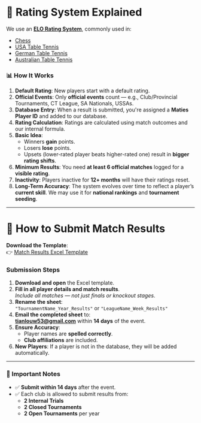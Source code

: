 # 🏓 Rating System Explained

We use an [**ELO Rating System**](https://en.wikipedia.org/wiki/Elo_rating_system), commonly used in:

- [Chess](https://www.chess.com/terms/elo-rating-chess)
- [USA Table Tennis](https://www.usatt.org/events-and-results/rating-systems-explained)
- [German Table Tennis](https://www.ttbl.de/)
- [Australian Table Tennis](https://www.tabletennis.org.au/high-performance/rankings)

### 📊 How It Works

1. **Default Rating**: New players start with a default rating.
2. **Official Events**: Only **official events** count — e.g., Club/Provincial Tournaments, CT League, SA Nationals, USSAs.
3. **Database Entry**: When a result is submitted, you're assigned a **Maties Player ID** and added to our database.
4. **Rating Calculation**: Ratings are calculated using match outcomes and our internal formula.
5. **Basic Idea**:  
   - Winners **gain** points.  
   - Losers **lose** points.  
   - Upsets (lower-rated player beats higher-rated one) result in **bigger rating shifts**.
6. **Minimum Results**: You need **at least 6 official matches** logged for a **visible rating**.
7. **Inactivity**: Players inactive for **12+ months** will have their ratings reset.
8. **Long-Term Accuracy**: The system evolves over time to reflect a player’s **current skill**. We may use it for **national rankings** and **tournament seeding**.

---

# 📝 How to Submit Match Results

**Download the Template**:  
👉 [Match Results Excel Template](index.html)

### Submission Steps

1. **Download and open** the Excel template.
2. **Fill in all player details and match results**.  
   _Include all matches — not just finals or knockout stages._
3. **Rename the sheet**:  
   `"TournamentName_Year_Results"` or `"LeagueName_Week_Results"`
4. **Email the completed sheet** to:  
   **tianlouw53@gmail.com** within **14 days** of the event.
5. **Ensure Accuracy**:
   - Player names are **spelled correctly**.
   - **Club affiliations** are included.
6. **New Players**: If a player is not in the database, they will be added automatically.

---

### 📢 Important Notes

- ✅ **Submit within 14 days** after the event.
- ✅ Each club is allowed to submit results from:
  - **2 Internal Trials**
  - **2 Closed Tournaments**
  - **2 Open Tournaments** per year
